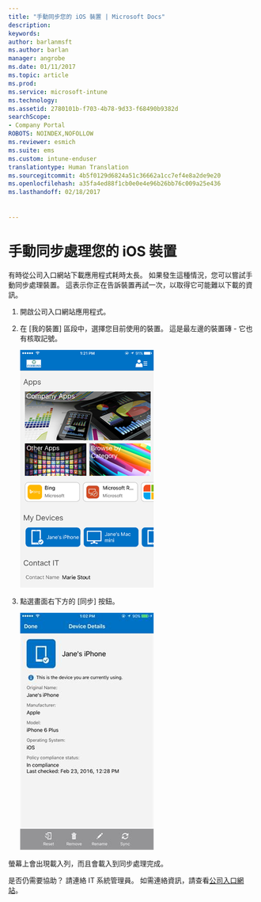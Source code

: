 ```yaml
---
title: "手動同步您的 iOS 裝置 | Microsoft Docs"
description: 
keywords: 
author: barlanmsft
ms.author: barlan
manager: angrobe
ms.date: 01/11/2017
ms.topic: article
ms.prod: 
ms.service: microsoft-intune
ms.technology: 
ms.assetid: 2780101b-f703-4b78-9d33-f68490b9382d
searchScope:
- Company Portal
ROBOTS: NOINDEX,NOFOLLOW
ms.reviewer: esmich
ms.suite: ems
ms.custom: intune-enduser
translationtype: Human Translation
ms.sourcegitcommit: 4b5f0129d6824a51c36662a1cc7ef4e8a2de9e20
ms.openlocfilehash: a35fa4ed88f1cb0e0e4e96b26bb76c009a25e436
ms.lasthandoff: 02/18/2017


---
```



# <a name="sync-your-ios-device-manually"></a>手動同步處理您的 iOS 裝置

有時從公司入口網站下載應用程式耗時太長。 如果發生這種情況，您可以嘗試手動同步處理裝置。 這表示你正在告訴裝置再試一次，以取得它可能難以下載的資訊。

1. 開啟公司入口網站應用程式。

2. 在 [我的裝置] 區段中，選擇您目前使用的裝置。 這是最左邊的裝置磚 - 它也有核取記號。

    ![裝置畫面與 [我的裝置] 區段](./media/ios-sync-1-comp-portal-apps.png)

3. 點選畫面右下方的 [同步] 按鈕。

    ![裝置詳細資料與 [同步] 按鈕](./media/ios-sync-2-sync-button.png)

螢幕上會出現載入列，而且會載入到同步處理完成。

是否仍需要協助？ 請連絡 IT 系統管理員。 如需連絡資訊，請查看[公司入口網站](http://portal.manage.microsoft.com)。

